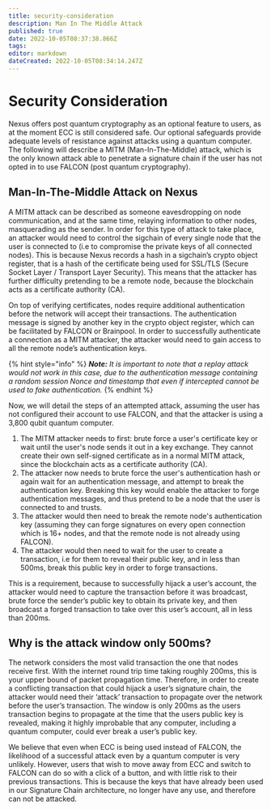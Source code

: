 ```yaml
---
title: security-consideration
description: Man In The Middle Attack
published: true
date: 2022-10-05T08:37:38.866Z
tags: 
editor: markdown
dateCreated: 2022-10-05T08:34:14.247Z
---
```


# Security Consideration

Nexus offers post quantum cryptography as an optional feature to users, as at the moment ECC is still considered safe. Our optional safeguards provide adequate levels of resistance against attacks using a quantum computer. The following will describe a MITM (Man-In-The-Middle) attack, which is the only known attack able to penetrate a signature chain if the user has not opted in to use FALCON (post quantum cryptography).

## Man-In-The-Middle Attack on Nexus

A MITM attack can be described as someone eavesdropping on node communication, and at the same time, relaying information to other nodes, masquerading as the sender. In order for this type of attack to take place, an attacker would need to control the sigchain of every single node that the user is connected to (i.e to compromise the private keys of all connected nodes). This is because Nexus records a hash in a sigchain’s crypto object register, that is a hash of the certificate being used for SSL/TLS (Secure Socket Layer / Transport Layer Security). This means that the attacker has further difficulty pretending to be a remote node, because the blockchain acts as a certificate authority (CA).

On top of verifying certificates, nodes require additional authentication before the network will accept their transactions. The authentication message is signed by another key in the crypto object register, which can be facilitated by FALCON or Brainpool. In order to successfully authenticate a connection as a MITM attacker, the attacker would need to gain access to all the remote node’s authentication keys.

{% hint style="info" %}
_**Note:** It is important to note that a replay attack would not work in this case, due to the authentication message containing a random session Nonce and timestamp that even if intercepted cannot be used to fake authentication._
{% endhint %}

Now, we will detail the steps of an attempted attack, assuming the user has not configured their account to use FALCON, and that the attacker is using a 3,800 qubit quantum computer.

1. The MITM attacker needs to first: brute force a user's certificate key or wait until the user's node sends it out in a key exchange. They cannot create their own self-signed certificate as in a normal MITM attack, since the blockchain acts as a certificate authority (CA).
2. The attacker now needs to brute force the user's authentication hash or again wait for an authentication message, and attempt to break the authentication key. Breaking this key would enable the attacker to forge authentication messages, and thus pretend to be a node that the user is connected to and trusts.
3. The attacker would then need to break the remote node's authentication key (assuming they can forge signatures on every open connection which is 16+ nodes, and that the remote node is not already using FALCON).
4. The attacker would then need to wait for the user to create a transaction, i.e for them to reveal their public key, and in less than 500ms, break this public key in order to forge transactions.

This is a requirement, because to successfully hijack a user’s account, the attacker would need to capture the transaction before it was broadcast, brute force the sender’s public key to obtain its private key, and then broadcast a forged transaction to take over this user’s account, all in less than 200ms.

## **Why is the attack window only 500ms?**

The network considers the most valid transaction the one that nodes receive first. With the internet round trip time taking roughly 200ms, this is your upper bound of packet propagation time. Therefore, in order to create a conflicting transaction that could hijack a user’s signature chain, the attacker would need their ‘attack’ transaction to propagate over the network before the user’s transaction. The window is only 200ms as the users transaction begins to propagate at the time that the users public key is revealed, making it highly improbable that any computer, including a quantum computer, could ever break a user’s public key.

We believe that even when ECC is being used instead of FALCON, the likelihood of a successful attack even by a quantum computer is very unlikely. However, users that wish to move away from ECC and switch to FALCON can do so with a click of a button, and with little risk to their previous transactions. This is because the keys that have already been used in our Signature Chain architecture, no longer have any use, and therefore can not be attacked.
